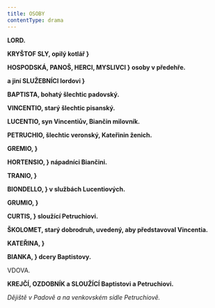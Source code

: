 ```yaml
---
title: OSOBY
contentType: drama
---
```


<section>

****LORD**.**

****KRYŠTOF** **SLY**, opilý kotlář }**

****HOSPODSKÁ**, **PANOŠ**, **HERCI**, **MYSLIVCI** } osoby v předehře.**

**a jiní **SLUŽEBNÍCI** lordovi }**

****BAPTISTA**, bohatý šlechtic padovský.**

****VINCENTIO**, starý šlechtic pisanský.**

****LUCENTIO**, syn Vincentiův, Biančin milovník.**

****PETRUCHIO**, šlechtic veronský, Kateřinin ženich.**

****GREMIO**, }**

****HORTENSIO**, } nápadníci Biančini.**

****TRANIO**, }**

****BIONDELLO**, } v službách Lucentiových.**

****GRUMIO**, }**

****CURTIS**, } sloužící Petruchiovi.**

****ŠKOLOMET**, starý dobrodruh, uvedený, aby představoval Vincentia.**

****KATEŘINA**, }**

****BIANKA**, } dcery Baptistovy.**

VDOVA.

****KREJČÍ**, **OZDOBNÍK** a **SLOUŽÍCÍ** Baptistovi a Petruchiovi.**

_Dějiště v Padově a na venkovském sídle Petruchiově._

</section>
